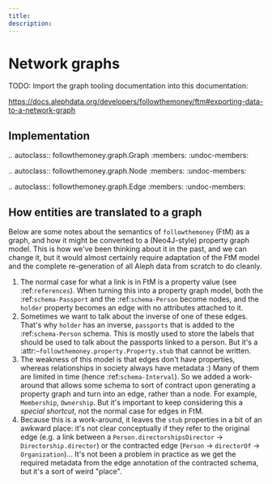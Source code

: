 ```yaml
---
title:
description:
---
```


# Network graphs

TODO: Import the graph tooling documentation into this documentation:

https://docs.alephdata.org/developers/followthemoney/ftm#exporting-data-to-a-network-graph

## Implementation

.. autoclass:: followthemoney.graph.Graph
:members:
:undoc-members:

.. autoclass:: followthemoney.graph.Node
:members:
:undoc-members:

.. autoclass:: followthemoney.graph.Edge
:members:
:undoc-members:

## How entities are translated to a graph

Below are some notes about the semantics of `followthemoney` (FtM) as a graph,
and how it might be converted to a (Neo4J-style) property graph model. This is
how we've been thinking about it in the past, and we can change it, but it would
almost certainly require adaptation of the FtM model and the complete
re-generation of all Aleph data from scratch to do cleanly.

1. The normal case for what a link is in FtM is a property value (see
   :ref:`references`). When turning this into a property graph model, both
   the :ref:`schema-Passport` and the :ref:`schema-Person` become nodes, and
   the `holder` property becomes an edge with no attributes attached to it.
2. Sometimes we want to talk about the inverse of one of these edges. That's
   why `holder` has an inverse, `passports` that is added to the
   :ref:`schema-Person` schema. This is mostly used to store the labels that
   should be used to talk about the passports linked to a person. But it's a
   :attr:`~followthemoney.property.Property.stub` that cannot be written.
3. The weakness of this model is that edges don't have properties, whereas
   relationships in society always have metadata :) Many of them are limited in
   time (hence :ref:`schema-Interval`). So we added a work-around that allows
   some schema to sort of contract upon generating a property graph and turn
   into an edge, rather than a node. For example, `Membership`, `Ownership`.
   But it's important to keep considering this a _special shortcut_, not the
   normal case for edges in FtM.
4. Because this is a work-around, it leaves the `stub` properties in a bit of an
   awkward place: it's not clear conceptually if they refer to the original
   edge (e.g. a link between a `Person.directorshipsDirector` ->
   `Directorship.director`) or the contracted edge (`Person` -> `directorOf`
   -> `Organization`)... It's not been a problem in practice as we get the
   required metadata from the edge annotation of the contracted schema, but it's
   a sort of weird "place".

